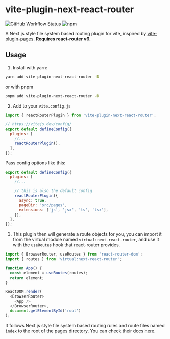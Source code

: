 # vite-plugin-next-react-router

![GitHub Workflow Status](https://img.shields.io/github/workflow/status/zoubingwu/vite-plugin-next-react-router/Test)
![npm](https://img.shields.io/npm/v/vite-plugin-next-react-router)

A Next.js style file system based routing plugin for vite, inspired by [vite-plugin-pages](https://github.com/hannoeru/vite-plugin-pages). **Requires react-router v6.**

## Usage

1. Install with yarn:

```sh
yarn add vite-plugin-next-react-router -D
```

or with pnpm

```sh
pnpm add vite-plugin-next-react-router -D
```

2. Add to your `vite.config.js`

```js
import { reactRouterPlugin } from 'vite-plugin-next-react-router';

// https://vitejs.dev/config/
export default defineConfig({
  plugins: [
    //...
    reactRouterPlugin(),
  ],
});
```

Pass config options like this:

```js
export default defineConfig({
  plugins: [
    //...

    // this is also the default config
    reactRouterPlugin({
      async: true,
      pageDir: 'src/pages',
      extensions: ['js', 'jsx', 'ts', 'tsx'],
    }),
  ],
});
```

3. This plugin then will generate a route objects for you, you can import it from the virtual module named `virtual:next-react-router`, and use it with the `useRoutes` hook that react-router provides.

```js
import { BrowserRouter, useRoutes } from 'react-router-dom';
import { routes } from 'virtual:next-react-router';

function App() {
  const element = useRoutes(routes);
  return element;
}

ReactDOM.render(
  <BrowserRouter>
    <App />
  </BrowserRouter>,
  document.getElementById('root')
);
```

It follows Next.js style file system based routing rules and route files named `index` to the root of the pages directory. You can check their docs [here](https://nextjs.org/docs/routing/introduction).
